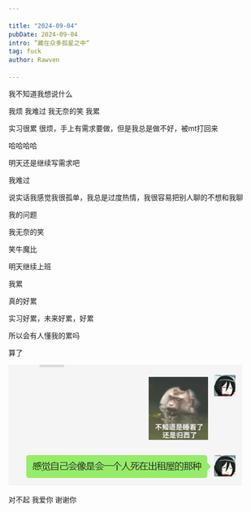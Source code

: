 ```yaml
---  

title: "2024-09-04"  
pubDate: 2024-09-04  
intro: ”藏在众多孤星之中“  
tag: fuck  
author: Rawven  

---
```


我不知道我想说什么

我烦 我难过 我无奈的笑 我累

实习很累 很烦，手上有需求要做，但是我总是做不好，被mt打回来

哈哈哈哈

明天还是继续写需求吧

我难过

说实话我感觉我很孤单，我总是过度热情，我很容易把别人聊的不想和我聊

我的问题

我无奈的笑

笑牛魔比

明天继续上班

我累

真的好累

实习好累，未来好累，好累

所以会有人懂我的累吗

算了

![](https://raw.githubusercontent.com/Rawven/image/main/20240904235127.png)

对不起 我爱你 谢谢你
